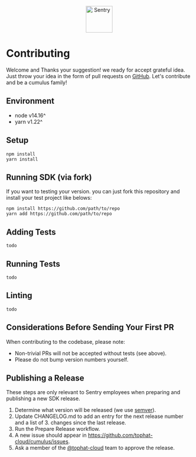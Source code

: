 <p align="center">
  <p align="center">
    <a href="https://cumulus.tophat.cloud" target="_blank">
      <img src="https://jinui.s3.ap-northeast-2.amazonaws.com/tophat/logo.png" alt="Sentry" height="72">
    </a>
  </p>
</p>

# Contributing

Welcome and Thanks your suggestion! we ready for accept grateful idea.
Just throw your idea in the form of pull requests on [GitHub](https://github.com/tophat-cloud/tophat-cumulus-sdk).
Let's contribute and be a cumulus family!


## Environment

- node v14.16^
- yarn v1.22^


## Setup
```
npm install
yarn install
```


## Running SDK (via fork)

If you want to testing your version. you can just fork this repository and install your test project like belows:

```
npm install https://github.com/path/to/repo
yarn add https://github.com/path/to/repo
```

## Adding Tests
```
todo
```

## Running Tests
```
todo
```

## Linting
```
todo
```

## Considerations Before Sending Your First PR
When contributing to the codebase, please note:

- Non-trivial PRs will not be accepted without tests (see above).
- Please do not bump version numbers yourself.


## Publishing a Release
These steps are only relevant to Sentry employees when preparing and publishing a new SDK release.

1. Determine what version will be released (we use [semver](https://semver.org/)).
2. Update CHANGELOG.md to add an entry for the next release number and a list of 3. changes since the last release.
4. Run the Prepare Release workflow.
5. A new issue should appear in https://github.com/tophat-cloud/cumulus/issues.
6. Ask a member of the [@tophat-cloud](https://github.com/tophat-cloud) team to approve the release.
